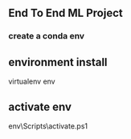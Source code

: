 ## End To End ML Project

### create a conda env

## environment install
virtualenv env

## activate env
env\Scripts\activate.ps1
